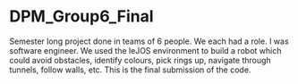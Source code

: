 # DPM_Group6_Final
Semester long project done in teams of 6 people. We each had a role. I was software engineer. We used the leJOS environment to build a robot which could avoid obstacles,
identify colours, pick rings up, navigate through tunnels, follow walls, etc. This is the final submission of the code. 
